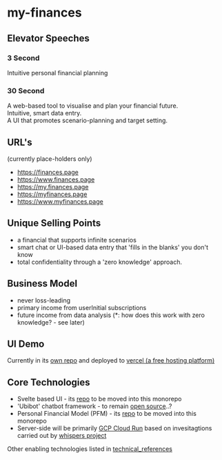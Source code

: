 # my-finances

## Elevator Speeches
### 3 Second
Intuitive personal financial planning
### 30 Second
A web-based tool to visualise and plan your financial future.  
Intuitive, smart data entry.  
A UI that promotes scenario-planning and target setting.

## URL's
(currently place-holders only)
* https://finances.page
* https://www.finances.page
* https://my.finances.page
* https://myfinances.page
* https://www.myfinances.page

## Unique Selling Points
* a financial that supports infinite scenarios
* smart chat or UI-based data entry that 'fills in the blanks' you don't know
* total confidentiality through a 'zero knowledge' approach.

## Business Model
* never loss-leading
* primary income from userInitial subscriptions
* future income from data analysis (*: how does this work with zero knowledge? - see later)

## UI Demo
Currently in its [own repo](https://github.com/numical/svelte-layout) and deployed to [vercel (a free hosting platform)](https://svelte-layout.now.sh)

## Core Technologies
* Svelte based UI - its [repo](https://github.com/numical/svelte-layout) to be moved into this monorepo
* 'Ubibot' chatbot framework - to remain [open source](https://github.com/numical/ubibot)..?
* Personal Financial Model (PFM) - its [repo](https://github.com/numical/sparse-cube-model) to be moved into this monorepo
* Server-side will be primarily [GCP Cloud Run](https://cloud.google.com/run/) based on invesitagtions carried out by [whispers project](https://github.com/numical/whispers)

Other enabling technologies listed in [technical_references](./docs/technical_references.md)

